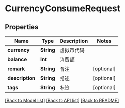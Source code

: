# CurrencyConsumeRequest

## Properties
Name | Type | Description | Notes
------------ | ------------- | ------------- | -------------
**currency** | **String** | 虚拟币代码 | 
**balance** | **Int** | 消费额 | 
**remark** | **String** | 备注 | [optional] 
**description** | **String** | 描述 | [optional] 
**tags** | **String** | 标签 | [optional] 

[[Back to Model list]](../README.md#documentation-for-models) [[Back to API list]](../README.md#documentation-for-api-endpoints) [[Back to README]](../README.md)



